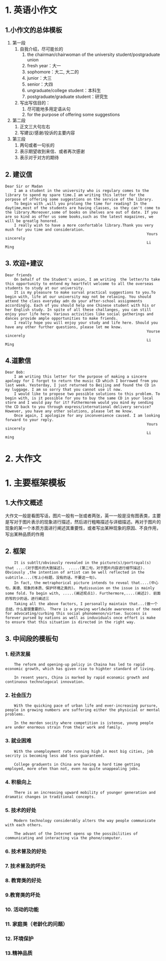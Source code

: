 # 1. 英语小作文

## 1.小作文的总体模板
1. 第一段
	1. 自我介绍，尽可能长的
		1. the chairman/chairwoman of the university student/postgraduate union
		2. fresh year：大一
		3. sophomore：大二, 大二的
		4. junior：大三
		5. senior：大四
		6. ungraduate/college student：本科生
		7. postgraduate/graduate student：研究生
	2. 写出写信目的：
		1. 尽可能地多用定语从句
		2. for the purpose of offering some suggestions  
2. 第二段
	1. 正文三大句左右
	2. 写建议/感谢/投诉的主要内容
3. 第三段
	1. 两句或者一句长的
	2. 表示期望收到来信、或者再次感谢
	3. 表示对于对方的期待
## 2. 建议信

```en
Dear Sir or Madan
	I am a student in the university who is regulary comes to the library to spend my spare time.I am writing this letter for the porpose of offering some suggestions on the service of the library.
	To begin with ,will you prolong the time for reading? In the daytime,most of the students are having classes, so they can't come to the library.Moreover,some of books on shelves are out of date. If you are so kind as offer us some books,such as the latest magazines, we will be greatlg honored.
	I really wish to have a more confortable library.Thank you very mush for you time and consideration.
																Yours sincerely
																Li Ming
```

## 3. 欢迎+建议

```en
Dear friends
	On behalf of the Student's union, I am writing  the letter/to take this opportunity to entend my heartfelt welcome to all the overseas students to study at our university.
	It is my pleasure to make surval practical suggestions to you.To begin with, life at our university may not be relaxing. You should attend the class everyday adn do your after-school assignments accordinglg. Each of you should help one Chinese student with his or her English study. In spite of all these challanges, you can still enjoy your life here. Various activities like social gatherings and dances provide ample opportunities to make friends.
	I really hope you will enjoy your study and life here. Should you have any other further questions, please let me know.
																Yourse sincerely
																Li Ming
```

## 4.道歉信

```EN
Dear Bob:
	I am writing this letter for the purpose of making a sincere apology for I forgot to return the music CD which I borrowed from you last week. Yesterday, I just returned to Beijing and found the CD in my luggage. I am so sorry that you cannot use it now.
	I would like to propose two possible solutions to this problem. To begin with, is it possible for you to buy the same CD in your local store and I would pay for it? Futhermorem would you mind my sending the CD back to you through express/international delivery service? However, you have any other solutions, please let me know.
	Once again, I apologize for any inconvenience caused. I am looking forward to your reply.
																Yours sincerely
																Li ming
```
# 2. 大作文

# 1. 主要框架模板

## 1.大作文概述

大作文一般是看图写话，图片一般有一张或者两张，英一一般是没有图表类，主要是写对于图片表示的现象进行描述，然后进行粗略描述与详细描述。再对于图片的现象的某一个本质方面进行阐述其重要性，或者写出某种现象的原因、不良作用，写出某种品质的作用

## 2. 框架

```en
	It is subtlt/obviously revealed in the picture(s)/portrayal(s) that ....(对于图片的大致描述)。 .....(第二句，对于图片内容进行细节描述). Obviously ,the intention of artist can be well reflected in the subtitle....(写上小标题，没有的话，不要这一句)。
	In fact, the metraphorical picture intends to reveal that....(中心句，美德、现象的本质、保护环境之类的)。 Mydissusion on the issue is mainly some fold. To begin with, .....(阐述观点1). Furthermore,....(阐述2). 前面的写的少的话，进行阐述三
	Taking all the above factors, I personally maintain that...(做一个总结，什么是很重要的)。 There is a growing worldwide awareness of the need for advocating/curbing this social phonomenon/virtue. Success is forever pursed by nations as well as induviduals once effort is make to ensure that this situation is directed in the right way.
```

## 3. 中间段的模板句

### 1. 经济发展

```en
	The reform and opening-up policy in Chaina has led to rapid economic growth, which has given rise to highter standard of living.
	
	In resent years, China is marked by rapid economic growth and continuous technologocal innovation.
```

### 2. 社会压力

```en
	With the quicking pace of urban life and ever-increasing pursure, people in growing numbers are suffering either the physicial or mental problems.

	In the morden socity where competition is istense, young people are under enormous strain from their work and family.
```


### 3. 就业困难

```en
	With the unemployment rate running high in most big cities, job secrity is becoming less abd less guaranteed.

	College graduents in China are having a hard time getting employed, more ofen than not, even no quite unappealing jobs.
```

### 4. 积极向上

```en
	There is an increasing upward mobility of younger generation and dramatic changes in traditional concepts.
```

### 5. 技术的好处

```en
	Modern technology considerably alters the way people communicate with each others.

	The advant of the Internet opens up the possibilities of communicating and interacting via the phone/computer.
```

### 6. 技术普及的好处

### 7. 技术普及的坏处
 
### 8. 教育类的好处

### 9.教育类的坏处

### 10. 活动的功能

### 11. 家庭类（老龄化的问题）

### 12. 环境保护

### 13.精神品质

